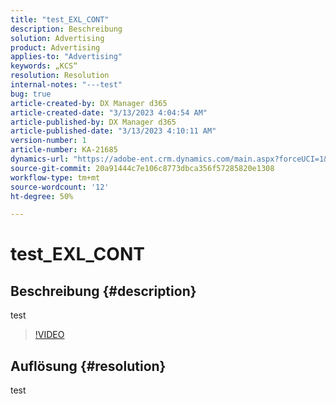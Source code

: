 ```yaml
---
title: "test_EXL_CONT"
description: Beschreibung
solution: Advertising
product: Advertising
applies-to: "Advertising"
keywords: „KCS“
resolution: Resolution
internal-notes: "---test"
bug: true
article-created-by: DX Manager d365
article-created-date: "3/13/2023 4:04:54 AM"
article-published-by: DX Manager d365
article-published-date: "3/13/2023 4:10:11 AM"
version-number: 1
article-number: KA-21685
dynamics-url: "https://adobe-ent.crm.dynamics.com/main.aspx?forceUCI=1&pagetype=entityrecord&etn=knowledgearticle&id=6c58ae34-54c1-ed11-83ff-6045bd006239"
source-git-commit: 20a91444c7e106c8773dbca356f57285820e1308
workflow-type: tm+mt
source-wordcount: '12'
ht-degree: 50%

---
```


# test_EXL_CONT

## Beschreibung {#description}

test

>[!VIDEO](https://video.tv.adobe.com/v/18696?quality=9&amp;learn=on)




## Auflösung {#resolution}


test
